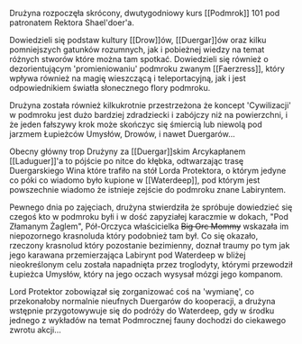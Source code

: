 Drużyna rozpoczęła skrócony, dwutygodniowy kurs [[Podmrok]] 101 pod patronatem Rektora Shael'doer'a.

Dowiedzieli się podstaw kultury [[Drow]]ów, [[Duergar]]ów oraz kilku pomniejszych gatunków rozumnych, jak i pobieżnej wiedzy na temat różnych stworów które można tam spotkać. Dowiedzieli się również o dezorientującym 'promieniowaniu' podmroku zwanym [[Faerzress]], który wpływa również na magię wieszczącą i teleportacyjną, jak i jest odpowiednikiem światła słonecznego flory podmroku.

Drużyna została również kilkukrotnie przestrzeżona że koncept 'Cywilizacji' w podmroku jest dużo bardziej zdradziecki i zabójczy niż na powierzchni, i że jeden fałszywy krok może skończyc się śmiercią lub niewolą pod jarzmem Łupieżców Umysłów, Drowów, i nawet Duergarów...

Obecny główny trop Drużyny za [[Duergar]]skim Arcykapłanem [[Laduguer]]'a to pójście po nitce do kłębka, odtwarzając trasę Duergarskiego Wina które trafiło na stół Lorda Protektora, o którym jedyne co póki co wiadomo było kupione w [[Waterdeep]], pod którym jest powszechnie wiadomo że istnieje zejście do podmroku znane Labiryntem.

Pewnego dnia po zajęciach, drużyna stwierdziła że spróbuje dowiedzieć się czegoś kto w podmroku byłi i w dość zapyziałej karaczmie w dokach, "Pod Złamanym Żaglem", Pół-Orczyca właścicielka ~~Big Orc Mommy~~ wskazała im niepozornego krasnoluda który podobnież tam był. Co się okazało, rzeczony krasnolud który pozostanie bezimienny, doznał traumy po tym jak jego karawana przemierzająca Labirynt pod Waterdeep w bliżej nieokreślonym celu została napadnięta przez troglodyty, którymi przewodził Łupieżca Umysłów, który na jego oczach wysysał mózgi jego kompanom.

Lord Protektor zobowiązał się zorganizować coś na 'wymianę', co przekonałoby normalnie nieufnych Duergarów do kooperacji, a drużyna wstępnie przygotowywuje się do podróży do Waterdeep, gdy w środku jednego z wykładów na temat Podmrocznej fauny dochodzi do ciekawego zwrotu akcji...